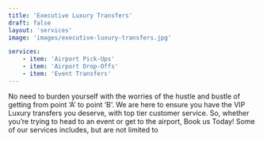 ```yaml
---
title: 'Executive Luxury Transfers'
draft: false
layout: 'services'
image: 'images/executive-luxury-transfers.jpg'

services:
    - item: 'Airport Pick-Ups'
    - item: 'Airport Drop-Offs'
    - item: 'Event Transfers'
---
```


No need to burden yourself with the worries of the hustle and bustle of getting from point ‘A’ to point ‘B’. We are here to ensure you have the VIP Luxury transfers you deserve, with top tier customer service. So, whether you’re trying to head to an event or get to the airport, Book us Today! Some of our services includes, but are not limited to
